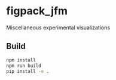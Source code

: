 # figpack_jfm

Miscellaneous experimental visualizations

## Build

```bash
npm install
npm run build
pip install -e .
```